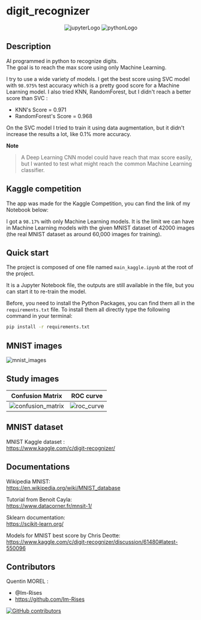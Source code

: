 # digit_recognizer

<p align="center">
    <img src="https://img.shields.io/badge/Made%20with-Jupyter-orange?style=for-the-badge&logo=Jupyter" alt="jupyterLogo">
    <img src="https://img.shields.io/badge/Python-3776AB?style=for-the-badge&logo=python&logoColor=white" alt="pythonLogo">
</p>

## Description

AI programmed in python to recognize digits.  
The goal is to reach the max score using only Machine Learning.

I try to use a wide variety of models. I get the best score using SVC model with `98.975%` test accuracy which is a
pretty good score for a Machine Learning model.
I also tried KNN, RandomForest, but I didn't reach a better score than SVC :

- KNN's Score = 0.971
- RandomForest's Score = 0.968

<!--
Classifier:
- KNeighborsClassifier
- svm.svc
- RandomForestClassifier
- DecisionTreeClassifier
- SGDClassifier

Ensemble Learning:
- VotingClassifier
- StackingClassifier
-->

On the SVC model I tried to train it using data augmentation, but it didn't increase the results a lot, like 0.1% more
accuracy.

**Note**
> A Deep Learning CNN model could have reach that max score easily, but I wanted to test what might reach the common
> Machine Learning classifier.

<!--
I try to use a wide variety of models. I get the best score using SVC model from sklearn. I also tried KNN,
RandomForest, SGD, DecisionTreeClassifier. I also tried ensemble learning with VotingClassifier and a Stacked Model which I get a score close to
the SVC model.
-->

## Kaggle competition

The app was made for the Kaggle Competition, you can find the link of my Notebook below:
<PLACEHOLDER>

I got a `98.17%` with only Machine Learning models. It is the limit we can have in Machine Learning models with the
given MNIST dataset of 42000 images (the real MNIST dataset as around 60,000 images for training).

## Quick start

The project is composed of one file named `main_kaggle.ipynb` at the root of the project.

It is a Jupyter Notebook file, the outputs are still available in the file, but you can start it to re-train the model.

Before, you need to install the Python Packages, you can find them all in the `requirements.txt` file. To install them
all directly type the following command in your terminal:

```bash
pip install -r requirements.txt
```

## MNIST images

![mnist_images](https://user-images.githubusercontent.com/59691442/175500317-960a195c-6b82-4538-bb8a-ebad84504e76.png)

<!--
| MNIST | MNIST |
|------------------|-----------|
|![mnist_images](https://user-images.githubusercontent.com/59691442/175499175-62fb55f9-1fb6-4615-840f-3701c1aa2cdf.png)|![mnsit_images](https://user-images.githubusercontent.com/59691442/175499704-5920ab92-633a-41a6-9f34-8f67b9cbd57b.png)|
-->

## Study images

| Confusion Matrix                                                                                                           | ROC curve                                                                                                           |
|----------------------------------------------------------------------------------------------------------------------------|---------------------------------------------------------------------------------------------------------------------|
| ![confusion_matrix](https://user-images.githubusercontent.com/59691442/175498984-9e00e847-ec4d-4cf6-8400-211cb4d66cc8.png) | ![roc_curve](https://user-images.githubusercontent.com/59691442/175499129-372a7d61-31d1-46fe-9c7a-d0d3f0b9e1e4.png) |

## MNIST dataset

MNIST Kaggle dataset :  
<https://www.kaggle.com/c/digit-recognizer/>

## Documentations

Wikipedia MNIST:  
<https://en.wikipedia.org/wiki/MNIST_database>

Tutorial from Benoit Cayla:  
<https://www.datacorner.fr/mnsit-1/>

Sklearn documentation:  
<https://scikit-learn.org/>

Models for MNIST best score by Chris Deotte:  
<https://www.kaggle.com/c/digit-recognizer/discussion/61480#latest-550096>

## Contributors

Quentin MOREL :

- @Im-Rises
- <https://github.com/Im-Rises>

[![GitHub contributors](https://contrib.rocks/image?repo=Im-Rises/page_rank)](https://github.com/Im-Rises/page_rank/graphs/contributors)
